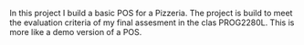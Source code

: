 In this project I build a basic POS for a Pizzeria. The project is build to meet the evaluation criteria of my final assesment in the clas PROG2280L.
This is more like a demo version of a POS. 
